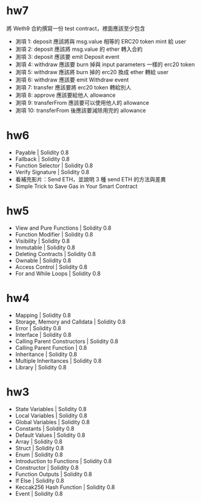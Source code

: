 # hw7
將 Weth9 合約撰寫一份 test contract，裡面應該至少包含
* 測項 1: deposit 應該將與 msg.value 相等的 ERC20 token mint 給 user
* 測項 2: deposit 應該將 msg.value 的 ether 轉入合約
* 測項 3: deposit 應該要 emit Deposit event
* 測項 4: withdraw 應該要 burn 掉與 input parameters 一樣的 erc20 token
* 測項 5: withdraw 應該將 burn 掉的 erc20 換成 ether 轉給 user
* 測項 6: withdraw 應該要 emit Withdraw event
* 測項 7: transfer 應該要將 erc20 token 轉給別人
* 測項 8: approve 應該要給他人 allowance
* 測項 9: transferFrom 應該要可以使用他人的 allowance
* 測項 10: transferFrom 後應該要減除用完的 allowance

# hw6
* Payable | Solidity 0.8
* Fallback | Solidity 0.8
* Function Selector | Solidity 0.8
* Verify Signature | Solidity 0.8
* 看補充影片：Send ETH，並說明 3 種 send ETH 的方法與差異
* Simple Trick to Save Gas in Your Smart Contract

# hw5
* View and Pure Functions | Solidity 0.8
* Function Modifier | Solidity 0.8
* Visibility | Solidity 0.8
* Immutable | Solidity 0.8
* Deleting Contracts | Solidity 0.8
* Ownable | Solidity 0.8
* Access Control | Solidity 0.8
* For and While Loops | Solidity 0.8

# hw4 

* Mapping | Solidity 0.8
* Storage, Memory and Calldata | Solidity 0.8
* Error | Solidity 0.8
* Interface | Solidity 0.8
* Calling Parent Constructors | Solidity 0.8
* Calling Parent Function | 0.8
* Inheritance | Solidity 0.8
* Multiple Inheritances | Solidity 0.8
* Library | Solidity 0.8

# hw3

* State Variables | Solidity 0.8
* Local Variables | Solidity 0.8
* Global Variables | Solidity 0.8
* Constants | Solidity 0.8
* Default Values | Solidity 0.8
* Array | Solidity 0.8
* Struct | Solidity 0.8
* Enum | Solidity 0.8
* Introduction to Functions | Solidity 0.8
* Constructor | Solidity 0.8
* Function Outputs | Solidity 0.8
* If Else | Solidity 0.8
* Keccak256 Hash Function | Solidity 0.8
* Event | Solidity 0.8

